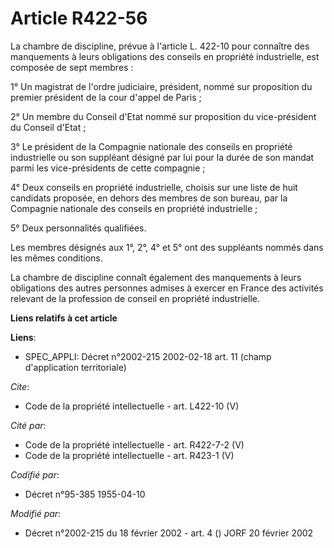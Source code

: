 # Article R422-56

La chambre de discipline, prévue à l'article L. 422-10 pour connaître des manquements à leurs obligations des conseils en
propriété industrielle, est composée de sept membres : 

1° Un magistrat de l'ordre judiciaire, président, nommé sur proposition du premier président de la cour d'appel de Paris ; 

2° Un membre du Conseil d'Etat nommé sur proposition du vice-président du Conseil d'Etat ; 

3° Le président de la Compagnie nationale des conseils en propriété industrielle ou son suppléant désigné par lui pour la
durée de son mandat parmi les vice-présidents de cette compagnie ; 

4° Deux conseils en propriété industrielle, choisis sur une liste de huit candidats proposée, en dehors des membres de son
bureau, par la Compagnie nationale des conseils en propriété industrielle ; 

5° Deux personnalités qualifiées. 

Les membres désignés aux 1°, 2°, 4° et 5° ont des suppléants nommés dans les mêmes conditions. 

La chambre de discipline connaît également des manquements à leurs obligations des autres personnes admises à exercer en
France des activités relevant de la profession de conseil en propriété industrielle.

**Liens relatifs à cet article**

**Liens**:

  - SPEC_APPLI: Décret n°2002-215 2002-02-18 art. 11 (champ d'application territoriale)

_Cite_:

  - Code de la propriété intellectuelle - art. L422-10 (V)

_Cité par_:

  - Code de la propriété intellectuelle - art. R422-7-2 (V)
  - Code de la propriété intellectuelle - art. R423-1 (V)

_Codifié par_:

  - Décret n°95-385 1955-04-10

_Modifié par_:

  - Décret n°2002-215 du 18 février 2002 - art. 4 () JORF 20 février 2002
